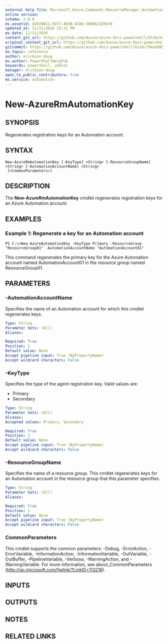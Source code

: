 ```yaml
---
external help file: Microsoft.Azure.Commands.ResourceManager.Automation.dll-Help.xml
online version:
schema: 2.0.0
ms.assetid: A28708C1-5977-465B-A7A8-5DB9621D967E
updated_at: 11/11/2016 23:11 PM
ms.date: 11/11/2016
content_git_url: https://github.com/Azure/azure-docs-powershell/blob/Graham71298/azureps-cmdlets-docs/ResourceManager/AzureRM.Automation/v2.1.0/New-AzureRmAutomationKey.md
original_content_git_url: https://github.com/Azure/azure-docs-powershell/blob/Graham71298/azureps-cmdlets-docs/ResourceManager/AzureRM.Automation/v2.1.0/New-AzureRmAutomationKey.md
gitcommit: https://github.com/Azure/azure-docs-powershell/blob/79eeb985ea480979357fb4695832a0c3d29a48bf
ms.topic: reference
author: erickson-doug
ms.author: PowerShellHelpPub
keywords: powershell, cmdlet
manager: erickson-doug
open_to_public_contributors: true
ms.service: automation
---
```


# New-AzureRmAutomationKey

## SYNOPSIS
Regenerates registration keys for an Automation account.

## SYNTAX

```
New-AzureRmAutomationKey [-KeyType] <String> [-ResourceGroupName] <String> [-AutomationAccountName] <String>
 [<CommonParameters>]
```

## DESCRIPTION
The **New-AzureRmAutomationKey** cmdlet regenerates registration keys for an Azure Automation account.

## EXAMPLES

### Example 1: Regenerate a key for an Automation account
```
PS C:\>New-AzureAutomationKey -KeyType Primary -ResourceGroup "ResourceGroup01" -AutomationAccountName "AutomationAccount01"
```

This command regenerates the primary key for the Azure Automation account named AutomationAccount01 in the resource group named ResourceGroup01.

## PARAMETERS

### -AutomationAccountName
Specifies the name of an Automation account for which this cmdlet regenerates keys.

```yaml
Type: String
Parameter Sets: (All)
Aliases: 

Required: True
Position: 2
Default value: None
Accept pipeline input: True (ByPropertyName)
Accept wildcard characters: False
```

### -KeyType
Specifies the type of the agent registration key.
Valid values are: 

- Primary 
- Secondary

```yaml
Type: String
Parameter Sets: (All)
Aliases: 
Accepted values: Primary, Secondary

Required: True
Position: 3
Default value: None
Accept pipeline input: True (ByPropertyName)
Accept wildcard characters: False
```

### -ResourceGroupName
Specifies the name of a resource group.
This cmdlet regenerates keys for an Automation account in the resource group that this parameter specifies.

```yaml
Type: String
Parameter Sets: (All)
Aliases: 

Required: True
Position: 1
Default value: None
Accept pipeline input: True (ByPropertyName)
Accept wildcard characters: False
```

### CommonParameters
This cmdlet supports the common parameters: -Debug, -ErrorAction, -ErrorVariable, -InformationAction, -InformationVariable, -OutVariable, -OutBuffer, -PipelineVariable, -Verbose, -WarningAction, and -WarningVariable. For more information, see about_CommonParameters (http://go.microsoft.com/fwlink/?LinkID=113216).

## INPUTS

## OUTPUTS

## NOTES

## RELATED LINKS


